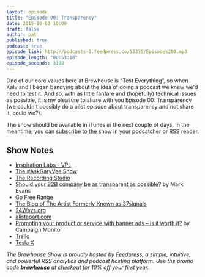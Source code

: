 ```yaml
---
layout: episode
title: "Episode 00: Transparency"
date: 2015-10-03 10:00
draft: false
author: pat
published: true
podcast: true
episode_link: http://podcasts-1.feedpress.co/13375/Episode%200.mp3
episode_length: "00:53:18"
episode_seconds: 3198
---
```


One of our core values here at Brewhouse is &ldquo;Test Everything&rdquo;, so when Kalv and I began bandying about the idea of doing a podcast we knew we'd need to test it. And so, with as little fanfare and (hopefully) technical issues as possible, it is my pleasure to share with you Episode 00: Transparency (we couldn't possibly do a pilot episode about transparency and not share it, could we?).

The show should be available in iTunes in the next couple of days. In the meantime, you can [subscribe to the show](http://feedpress.me/brewhouse-show) in your podcatcher or RSS reader.

## Show Notes

- [Inspiration Labs - VPL](http://www.vpl.ca/programs/cat/C1051/)
- [The #AskGaryVee Show](https://www.youtube.com/playlist?list=PLfA33-E9P7FC0AoARnMLvgFgESJe4_Ngs)
- [The Recording Studio](https://twitter.com/kalv/status/651544809371373568)
- [Should your B2B company be as transparent as possible?](http://www.b2bnn.com/2015/09/should-your-b2b-company-be-as-transparent-as-possible/) by Mark Evans
- [Go Free Range](http://gofreerange.com)
- [The Blog of The Artist Formerly Known as 37signals](https://signalvnoise.com)
- [24Ways.org](http://24Ways.org)
- [alistapart.com](http://alistapart.com)
- [Promoting your product or service with banner ads – is it worth it?](https://www.campaignmonitor.com/blog/email-marketing/2009/06/promoting-with-banners-ads/) by Campaign Monitor
- [Trello](http://trello.com)
- [Tesla X](http://www.teslamotors.com/modelx)

*The Brewhouse Show is proudly hosted by [Feedpress][FP], a simple, intuitive, and powerful RSS analytics and podcast hosting platform. Use the promo code **brewhouse** at checkout for 10% off your first year.*

[FP]: http://feed.press